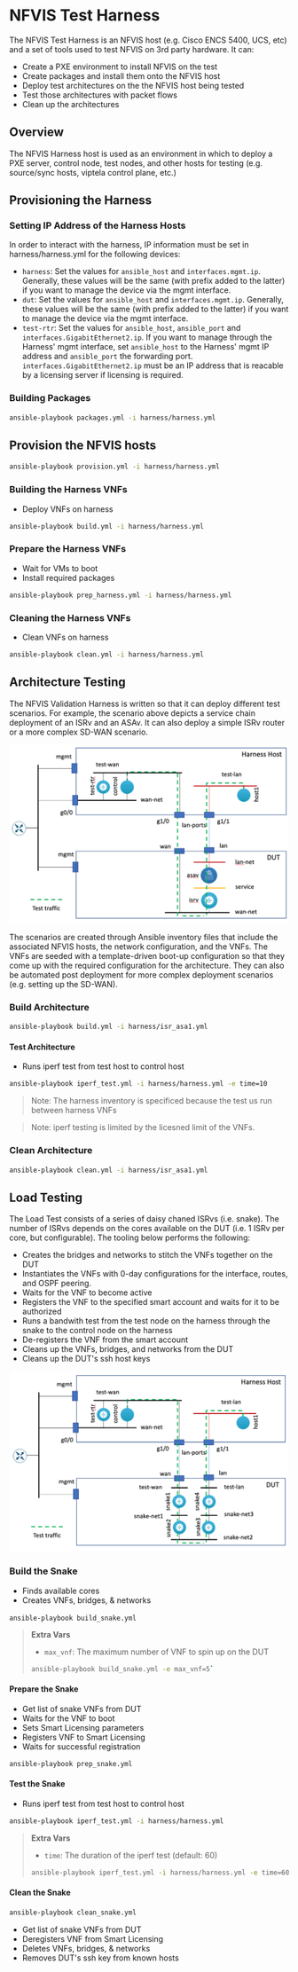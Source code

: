 # NFVIS Test Harness

The NFVIS Test Harness is an NFVIS host (e.g. Cisco ENCS 5400, UCS, etc) and a set of tools used to test NFVIS on 3rd party hardware.  It can:

* Create a PXE environment to install NFVIS on the test
* Create packages and install them onto the NFVIS host
* Deploy test architectures on the the NFVIS host being tested
* Test those architectures with packet flows
* Clean up the architectures

## Overview

The NFVIS Harness host is used as an environment in which to deploy a PXE server, control node, test nodes, and other
hosts for testing (e.g. source/sync hosts, viptela control plane, etc.)

## Provisioning the Harness

### Setting IP Address of the Harness Hosts

In order to interact with the harness, IP information must be set in harness/harness.yml for the following devices:

* `harness`: Set the values for `ansible_host` and `interfaces.mgmt.ip`. Generally, these values will be the same (with prefix added to the latter) if you want to manage the device via the mgmt interface.
* `dut`: Set the values for `ansible_host` and `interfaces.mgmt.ip`. Generally, these values will be the same (with prefix added to the latter) if you want to manage the device via the mgmt interface.
* `test-rtr`: Set the values for `ansible_host`, `ansible_port` and `interfaces.GigabitEthernet2.ip`.  If you want to manage through the
Harness' mgmt interface, set `ansible_host` to the Harness' mgmt IP address and `ansible_port` the forwarding port.  `interfaces.GigabitEthernet2.ip` must be an IP address that is reacable by a licensing server if licensing is required.

### Building Packages

```bash
ansible-playbook packages.yml -i harness/harness.yml
```

## Provision the NFVIS hosts

```bash
ansible-playbook provision.yml -i harness/harness.yml
```

### Building the Harness VNFs

* Deploy VNFs on harness

```bash
ansible-playbook build.yml -i harness/harness.yml
```

### Prepare the Harness VNFs

* Wait for VMs to boot
* Install required packages

```bash
ansible-playbook prep_harness.yml -i harness/harness.yml
```

### Cleaning the Harness VNFs

* Clean VNFs on harness

```bash
ansible-playbook clean.yml -i harness/harness.yml
```

## Architecture Testing

The NFVIS Validation Harness is written so that it can deploy different test scenarios.  For example, the scenario above
depicts a service chain deployment of an ISRv and an ASAv.  It can also deploy a simple ISRv router or a more complex SD-WAN
scenario.

![test_harness](isrv_asav_test.png)

The scenarios are created through Ansible inventory files that include the associated NFVIS hosts, the network configuration,
and the VNFs.  The VNFs are seeded with a template-driven boot-up configuration so that they come up with the required
configuration for the architecture.  They can also be automated post deployment for more complex deployment scenarios (e.g. setting up the SD-WAN).

### Build Architecture

```bash
ansible-playbook build.yml -i harness/isr_asa1.yml
```

#### Test Architecture

* Runs iperf test from test host to control host

```bash
ansible-playbook iperf_test.yml -i harness/harness.yml -e time=10
```
>Note: The harness inventory is specificed because the test us run between harness VNFs

>Note: iperf testing is limited by the licesned limit of the VNFs.

### Clean Architecture

```bash
ansible-playbook clean.yml -i harness/isr_asa1.yml
```

## Load Testing

The Load Test consists of a series of daisy chaned ISRvs (i.e. snake).  The number of ISRvs
depends on the cores available on the DUT (i.e. 1 ISRv per core, but configurable).  The tooling below performs the following:

* Creates the bridges and networks to stitch the VNFs together on the DUT
* Instantiates the VNFs with 0-day configurations for the interface, routes, and OSPF peering.
* Waits for the VNF to become active
* Registers the VNF to the specified smart account and waits for it to be authorized
* Runs a bandwith test from the test node on the harness through the snake to the control node on the harness
* De-registers the VNF from the smart account
* Cleans up the VNFs, bridges, and networks from the DUT
* Cleans up the DUT's ssh host keys

![test_harness](snake_test.png)

### Build the Snake

* Finds available cores
* Creates VNFs, bridges, & networks

`ansible-playbook build_snake.yml`

> **Extra Vars**
>
> * `max_vnf`: The maximum number of VNF to spin up on the DUT
> 
> ```bash
> ansible-playbook build_snake.yml -e max_vnf=5`
> ```

#### Prepare the Snake

* Get list of snake VNFs from DUT
* Waits for the VNF to boot
* Sets Smart Licensing parameters
* Registers VNF to Smart Licensing
* Waits for successful registration

```bash
ansible-playbook prep_snake.yml
```

#### Test the Snake

* Runs iperf test from test host to control host

```bash
ansible-playbook iperf_test.yml -i harness/harness.yml
```

> **Extra Vars**
>
> * `time`: The duration of the iperf test (default: 60)
>
>```bash
> ansible-playbook iperf_test.yml -i harness/harness.yml -e time=600
>```

#### Clean the Snake

```bash
ansible-playbook clean_snake.yml
```

* Get list of snake VNFs from DUT
* Deregisters VNF from Smart Licensing
* Deletes VNFs, bridges, & networks
* Removes DUT's ssh key from known hosts

